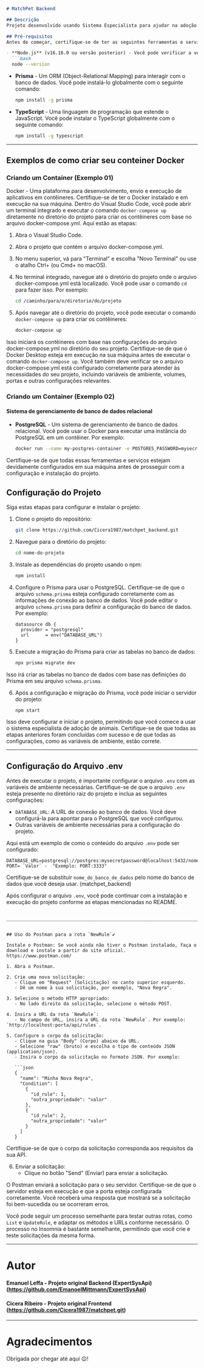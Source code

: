 ```markdown
# MatchPet Backend

## Descrição
Projeto desenvolvido usando Sistema Especialista para ajudar na adoção de animais de estimação.

## Pré-requisitos
Antes de começar, certifique-se de ter as seguintes ferramentas e serviços instalados e configurados em sua máquina:

- **Node.js** (v16.16.0 ou versão posterior) - Você pode verificar a versão do Node.js instalada com o seguinte comando:
  ```bash
  node --version
  ```

- **Prisma** - Um ORM (Object-Relational Mapping) para interagir com o banco de dados. Você pode instalá-lo globalmente com o seguinte comando:
  ```bash
  npm install -g prisma
  ```

- **TypeScript** - Uma linguagem de programação que estende o JavaScript. Você pode instalar o TypeScript globalmente com o seguinte comando:
  ```bash
  npm install -g typescript
  ```
_____________________________________________________________________________________________________________________
## Exemplos de como criar seu conteiner Docker

### Criando um Container (Exemplo 01)

Docker - Uma plataforma para desenvolvimento, envio e execução de aplicativos em contêineres. Certifique-se de ter o Docker instalado e em execução na sua máquina.
Dentro do Visual Studio Code, você pode abrir um terminal integrado e executar o comando `docker-compose up` diretamente no diretório do projeto para criar os contêineres com base no arquivo docker-compose.yml. Aqui estão as etapas:
1. Abra o Visual Studio Code.

2. Abra o projeto que contém o arquivo docker-compose.yml.

3. No menu superior, vá para "Terminal" e escolha "Novo Terminal" ou use o atalho Ctrl+ (ou Cmd+ no macOS).

4. No terminal integrado, navegue até o diretório do projeto onde o arquivo docker-compose.yml está localizado. Você pode usar o comando `cd` para fazer isso. Por exemplo:

   ```bash
   cd /caminho/para/o/diretorio/do/projeto
   ```

5. Após navegar até o diretório do projeto, você pode executar o comando `docker-compose up` para criar os contêineres:

   ```bash
   docker-compose up
   ```

Isso iniciará os contêineres com base nas configurações do arquivo docker-compose.yml no diretório do seu projeto. Certifique-se de que o Docker Desktop esteja em execução na sua máquina antes de executar o comando `docker-compose up`. Você também deve verificar se o arquivo docker-compose.yml está configurado corretamente para atender às necessidades do seu projeto, incluindo variáveis de ambiente, volumes, portas e outras configurações relevantes.

### Criando um Container (Exemplo 02)

#### Sistema de gerenciamento de banco de dados relacional

- **PostgreSQL** - Um sistema de gerenciamento de banco de dados relacional. Você pode usar o Docker para executar uma instância do PostgreSQL em um contêiner. Por exemplo:
   ```bash
   docker run --name my-postgres-container -e POSTGRES_PASSWORD=mysecretpassword -d -p 5432:5432 postgres
   ```

Certifique-se de que todas essas ferramentas e serviços estejam devidamente configurados em sua máquina antes de prosseguir com a configuração e instalação do projeto.

## Configuração do Projeto
Siga estas etapas para configurar e instalar o projeto:

1. Clone o projeto do repositório:

   ```bash
   git clone https://github.com/Cicera1987/matchpet_backend.git
   ```

2. Navegue para o diretório do projeto:

   ```bash
   cd nome-do-projeto
   ```

3. Instale as dependências do projeto usando o npm:

   ```bash
   npm install
   ```

4. Configure o Prisma para usar o PostgreSQL. Certifique-se de que o arquivo `schema.prisma` esteja configurado corretamente com as informações de conexão ao banco de dados. Você pode editar o arquivo `schema.prisma` para definir a configuração do banco de dados. Por exemplo:

   ```prisma
   datasource db {
     provider = "postgresql"
     url      = env("DATABASE_URL")
   }
   ```

5. Execute a migração do Prisma para criar as tabelas no banco de dados:

   ```bash
   npx prisma migrate dev
   ```

Isso irá criar as tabelas no banco de dados com base nas definições do Prisma em seu arquivo `schema.prisma`.

6. Após a configuração e migração do Prisma, você pode iniciar o servidor do projeto:

   ```bash
   npm start
   ```

Isso deve configurar e iniciar o projeto, permitindo que você comece a usar o sistema especialista de adoção de animais. Certifique-se de que todas as etapas anteriores foram concluídas com sucesso e de que todas as configurações, como as variáveis de ambiente, estão correte.


_____________________________________________________________________________________________________________________
## Configuração do Arquivo .env

Antes de executar o projeto, é importante configurar o arquivo `.env` com as variáveis de ambiente necessárias. Certifique-se de que o arquivo `.env` esteja presente no diretório raiz do projeto e inclua as seguintes configurações:

- `DATABASE_URL`: A URL de conexão ao banco de dados. Você deve configurá-la para apontar para o PostgreSQL que você configurou.
- Outras variáveis de ambiente necessárias para a configuração do projeto.

Aqui está um exemplo de como o conteúdo do arquivo `.env` pode ser configurado:

```env
DATABASE_URL=postgresql://postgres:mysecretpassword@localhost:5432/nome_do_banco_de_dados
PORT= `Valor` -  "Exemplo: PORT:3333"
```

Certifique-se de substituir `nome_do_banco_de_dados` pelo nome do banco de dados que você deseja usar. (matchpet_backend)

Após configurar o arquivo `.env`, você pode continuar com a instalação e execução do projeto conforme as etapas mencionadas no README.
```

___________________________________________________________________________________________________________________


## Uso do Postman para a rota `NewRule`✔

Instale o Postman: Se você ainda não tiver o Postman instalado, faça o download e instale a partir do site oficial.
https://www.postman.com/

1. Abra o Postman.

2. Crie uma nova solicitação:
   - Clique em "Request" (Solicitação) no canto superior esquerdo.
   - Dê um nome à sua solicitação, por exemplo, "Nova Regra".

3. Selecione o método HTTP apropriado:
   - No lado direito da solicitação, selecione o método POST.

4. Insira a URL da rota `NewRule`:
   - No campo de URL, insira a URL da rota `NewRule`. Por exemplo: `http://localhost:porta/api/rules`.

5. Configure o corpo da solicitação:
   - Clique na guia "Body" (Corpo) abaixo da URL.
   - Selecione "raw" (bruto) e escolha o tipo de conteúdo JSON (application/json).
   - Insira o corpo da solicitação no formato JSON. Por exemplo:

   ```json
   {
     "name": "Minha Nova Regra",
     "Condition": [
       {
         "id_rule": 1,
         "outra_propriedade": "valor"
       },
       {
         "id_rule": 2,
         "outra_propriedade": "valor"
       }
     ]
   }
   ```

   Certifique-se de que o corpo da solicitação corresponda aos requisitos da sua API.

6. Enviar a solicitação:
   - Clique no botão "Send" (Enviar) para enviar a solicitação.

O Postman enviará a solicitação para o seu servidor. Certifique-se de que o servidor esteja em execução e que a porta esteja configurada corretamente. Você receberá uma resposta que mostrará se a solicitação foi bem-sucedida ou se ocorreram erros.

Você pode seguir um processo semelhante para testar outras rotas, como `List` e `UpdateRule`, e adaptar os métodos e URLs conforme necessário. O processo no Insomnia é bastante semelhante, permitindo que você crie e teste solicitações da mesma forma.

___________________________________________________________________________________________________________________

# Autor

#### Emanuel Leffa - Projeto original Backend (ExpertSysApi) (https://github.com/EmanoelMittmann/ExpertSysApi)
#### Cicera Ribeiro - Projeto original Frontend (https://github.com/Cicera1987/matchpet.git)


___________________________________________________________________________________________________________________

# Agradecimentos

Obrigada por chegar até aqui 😉!


